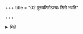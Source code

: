 +++
title = "02 पुरुषशिरोऽस्याः शिरो भवति"

+++

<details><summary>थिते</summary>

पुरुषशिरोऽस्याः शिरो भवति २
</details>
